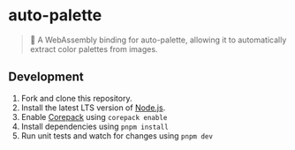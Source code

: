 # auto-palette

> 🎨 A WebAssembly binding for auto-palette, allowing it to automatically extract color palettes from images.

## Development

1. Fork and clone this repository.
2. Install the latest LTS version of [Node.js](https://nodejs.org/en).
3. Enable [Corepack](https://github.com/nodejs/corepack) using `corepack enable`
4. Install dependencies using `pnpm install`
5. Run unit tests and watch for changes using `pnpm dev`